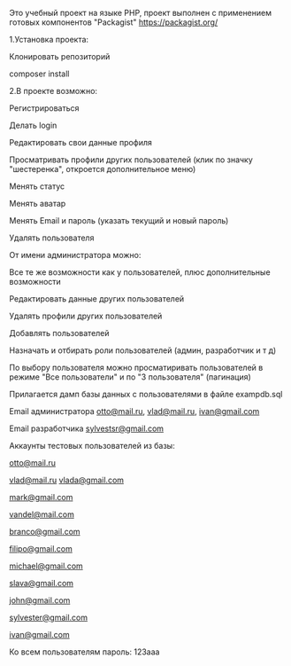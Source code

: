 Это учебный проект на языке PHP, проект выполнен с применением готовых компонентов "Packagist" https://packagist.org/

1.Установка проекта:

Клонировать репозиторий

composer install

2.В проекте возможно:

Регистрироваться

Делать login

Редактировать свои данные профиля

Просматривать профили других пользователей (клик по значку "шестеренка", откроется дополнительное меню)

Менять статус

Менять аватар

Менять Email и пароль (указать текущий и новый пароль)

Удалять пользователя

От имени администратора можно:

Все те же возможности как у пользователей, плюс дополнительные возможности

Редактировать данные других пользователей

Удалять профили других пользователей

Добавлять пользователей

Назначать и отбирать роли пользователей (админ, разработчик и т д)

По выбору пользователя можно просматиривать пользователей в режиме "Все пользователи" и по "3 пользователя" (пагинация)

Прилагается дамп базы данных с пользователями в файле exampdb.sql

Email администратора otto@mail.ru, vlad@mail.ru, ivan@gmail.com

Email разработчика sylvestsr@gmail.com

Аккаунты тестовых пользователей из базы:

otto@mail.ru

vlad@mail.ru vlada@gmail.com

mark@gmail.com

vandel@mail.com

branco@gmail.com

filipo@gmail.com

michael@gmail.com

slava@gmail.com

john@gmail.com

sylvester@gmail.com

ivan@gmail.com

Ко всем пользователям пароль: 123aaa
